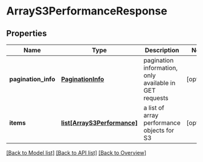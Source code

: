 # ArrayS3PerformanceResponse

## Properties
Name | Type | Description | Notes
------------ | ------------- | ------------- | -------------
**pagination_info** | [**PaginationInfo**](PaginationInfo.md) | pagination information, only available in GET requests | [optional] 
**items** | [**list[ArrayS3Performance]**](ArrayS3Performance.md) | a list of array performance objects for S3 | [optional] 

[[Back to Model list]](index.md#documentation-for-models) [[Back to API list]](index.md#endpoint-properties) [[Back to Overview]](index.md)


